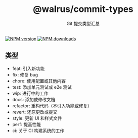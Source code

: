 <h1 align="center">
  @walrus/commit-types
</h1>

<div align="center">
  Git 提交类型汇总
</div>

<br />

[![NPM version][version-image]][version-url]
[![NPM downloads][download-image]][download-url]

## 类型

- feat: 引入新功能
- fix: 修复 bug
- chore: 使用配置或其他内容
- test: 添加单元测试或 e2e 测试
- wip: 进行中的工作
- docs: 添加或修改文档
- refactor: 重构代码（不引入功能或修复）
- revert: 还原更改或提交
- style: 更新 UI 和样式文件
- perf: 提高性能
- ci: 关于 CI 构建系统的工作

[version-image]: https://img.shields.io/npm/v/@walrus/commit-types.svg
[version-url]: https://www.npmjs.com/package/@walrus/commit-types
[download-image]: https://img.shields.io/npm/dm/@walrus/commit-types.svg
[download-url]: https://npmjs.org/package/@walrus/commit-types

